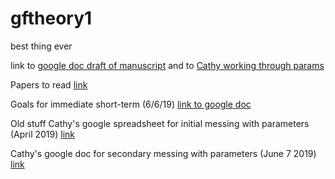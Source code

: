 # gftheory1
best thing ever

link to [google doc draft of manuscript](https://docs.google.com/document/d/18pdw5CttDYdg0V2INHVagD7uho_z5mFYnUFtDHbsCYY/edit) and to [Cathy working through params](https://docs.google.com/document/d/1_6jouSY6RkJQNSS9mhtjfyWaLlQ3mIwf7JqyH8RXUNk/edit) 



Papers to read [link](https://docs.google.com/document/d/1YSSJ3pQS20gm4mp8YRLurmDBBZoDQ8-GD3g4ozgZDNU/edit)


Goals for immediate short-term (6/6/19) [link to google doc](https://docs.google.com/document/d/1c7v50N8wgPZeUhGdkkWxScgXnPjqjDlDxqpt6fnb2kA/edit) 



Old stuff
Cathy's google spreadsheet for initial messing with parameters (April 2019) [link](https://docs.google.com/spreadsheets/d/14gh12Of1F_VeX10QlTgATpllZXAV0Zi9Xzffgasj_cM/edit?usp=sharing)

Cathy's google doc for secondary messing with parameters (June 7 2019) [link](https://docs.google.com/document/d/1_6jouSY6RkJQNSS9mhtjfyWaLlQ3mIwf7JqyH8RXUNk/edit)
